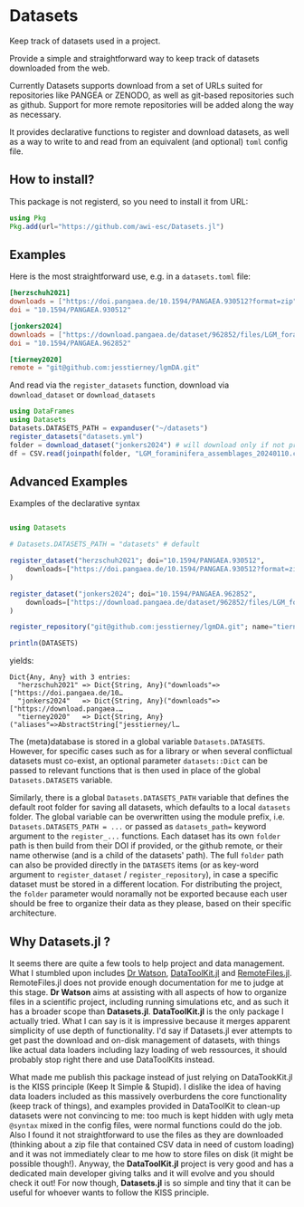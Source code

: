 # Datasets

Keep track of datasets used in a project.

Provide a simple and straightforward way to keep track of datasets downloaded from the web.

Currently Datasets supports download from a set of URLs suited for repositories like PANGEA or ZENODO, as well as git-based repositories such as github. Support for more remote repositories will be added along the way as necessary.

It provides declarative functions to register and download datasets, as well as a way to write to and read from an equivalent (and optional) `toml` config file.

## How to install?

This package is not registerd, so you need to install it from URL:

```julia
using Pkg
Pkg.add(url="https://github.com/awi-esc/Datasets.jl")
```

## Examples

Here is the most straightforward use, e.g. in a `datasets.toml` file:

```toml
[herzschuh2021]
downloads = ["https://doi.pangaea.de/10.1594/PANGAEA.930512?format=zip"]
doi = "10.1594/PANGAEA.930512"

[jonkers2024]
downloads = ["https://download.pangaea.de/dataset/962852/files/LGM_foraminifera_assemblages_20240110.csv"]
doi = "10.1594/PANGAEA.962852"

[tierney2020]
remote = "git@github.com:jesstierney/lgmDA.git"
```

And read via the `register_datasets` function, download via `download_dataset` or `download_datasets`

```julia
using DataFrames
using Datasets
Datasets.DATASETS_PATH = expanduser("~/datasets")
register_datasets("datasets.yml")
folder = download_dataset("jonkers2024") # will download only if not present
df = CSV.read(joinpath(folder, "LGM_foraminifera_assemblages_20240110.csv"), DataFrame)
```

## Advanced Examples

Examples of the declarative syntax
```julia

using Datasets

# Datasets.DATASETS_PATH = "datasets" # default

register_dataset("herzschuh2021"; doi="10.1594/PANGAEA.930512",
    downloads=["https://doi.pangaea.de/10.1594/PANGAEA.930512?format=zip"],
)

register_dataset("jonkers2024"; doi="10.1594/PANGAEA.962852",
    downloads=["https://download.pangaea.de/dataset/962852/files/LGM_foraminifera_assemblages_20240110.csv"],
)

register_repository("git@github.com:jesstierney/lgmDA.git"; name="tierney2020")

println(DATASETS)
```
yields:
```
Dict{Any, Any} with 3 entries:
  "herzschuh2021" => Dict{String, Any}("downloads"=>["https://doi.pangaea.de/10…
  "jonkers2024"   => Dict{String, Any}("downloads"=>["https://download.pangaea.…
  "tierney2020"   => Dict{String, Any}("aliases"=>AbstractString["jesstierney/l…
```

The (meta)database is stored in a global variable `Datasets.DATASETS`.
However, for specific cases such as for a library or when several conflictual datasets
must co-exist, an optional parameter `datasets::Dict` can be passed to relevant functions
that is then used in place of the global `Datasets.DATASETS` variable.

Similarly, there is a global `Datasets.DATASETS_PATH` variable that defines the default
root folder for saving all datasets, which defaults to a local `datasets` folder.
The global variable
can be overwritten using the module prefix, i.e. `Datasets.DATASETS_PATH = ...`
or passed as `datasets_path=` keyword argument to the `register_...` functions.
Each dataset has its own `folder` path is then build from their DOI if provided,
or the github remote, or their name otherwise (and is a child of the datasets' path).
The full `folder` path can also be provided directly in the `DATASETS` items
(or as key-word argument to `register_dataset` / `register_repository`), in case a
specific dataset must be stored in a different location. For distributing the project,
the `folder` parameter would noramally not be exported because each user
should be free to organize their data as they please, based on their specific architecture.


## Why Datasets.jl ?

It seems there are quite a few tools to help project and data management. What I stumbled upon includes [Dr Watson](https://juliadynamics.github.io/DrWatson.jl/dev/), [DataToolKit.jl](https://discourse.julialang.org/t/ann-datatoolkit-jl-reproducible-flexible-and-convenient-data-management/104757) and [RemoteFiles.jl](https://github.com/helgee/RemoteFiles.jl). RemoteFiles.jl does not provide enough documentation for me to judge at this stage. **Dr Watson** aims at assisting with all aspects of how to organize files in a scientific project, including running simulations etc, and as such it has a broader scope than **Datasets.jl**. **DataToolKit.jl** is the only package I actually tried. What I can say is it is impressive because it merges apparent simplicity of use depth of functionality. I'd say if Datasets.jl ever attempts to get past the download and on-disk management of datasets, with things like actual data loaders including lazy loading of web ressources, it should probably stop right there and use DataToolKits instead.

What made me publish this package instead of just relying on DataTookKit.jl is the KISS principle (Keep It Simple & Stupid). I dislike the idea of having data loaders included as this massively overburdens the core functionality (keep track of things), and examples provided in DataToolKit to clean-up datasets were not convincing to me: too much is kept hidden with ugly meta `@syntax` mixed in the config files, were normal functions could do the job. Also I found it not straightforward to use the files as they are downloaded (thinking about a zip file that contained CSV data in need of custom loading) and it was not immediately clear to me how to store files on disk (it might be possible though!). Anyway, the **DataToolKit.jl** project is very good and has a dedicated main developer giving talks and it will evolve and you should check it out! For now though, **Datasets.jl** is so simple and tiny that it can be useful for whoever wants to follow the KISS principle.